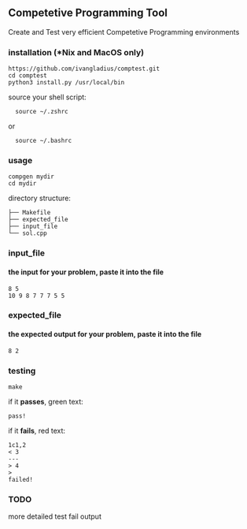 
## Competetive Programming Tool
 Create and Test very efficient Competetive Programming environments 
### installation (*Nix and MacOS only)
```
https://github.com/ivangladius/comptest.git
cd comptest
python3 install.py /usr/local/bin
```
source your shell script: 
```
  source ~/.zshrc
```
or 
```
  source ~/.bashrc
```
### usage 
```
compgen mydir
cd mydir
```
directory structure:
```
├── Makefile
├── expected_file
├── input_file
└── sol.cpp
```

### input_file 
#### the input for your problem, paste it into the file
```
8 5
10 9 8 7 7 7 5 5
```
### expected_file 
#### the expected output for your problem, paste it into the file
```
8 2
```
### testing
```
make
```
if it **passes**, green text: 
```
pass!
```
if it **fails**, red text: 
```
1c1,2
< 3
---
> 4
>
failed!
```
### TODO
more detailed test fail output
